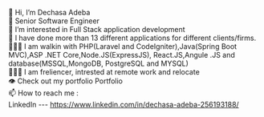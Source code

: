 👋 Hi, I’m Dechasa Adeba <br />
🌱 Senior Software Engineer <br />
👀 I’m interested in Full Stack application development <br />
💞️ I have done more than 13 different applications for different clients/firms. <br />
👨🏾‍💻 I am walkin with PHP(Laravel and CodeIgniter),Java(Spring Boot MVC),ASP .NET Core,Node.JS(ExpressJS), React.JS,Angule .JS and database(MSSQL,MongoDB, PostgreSQL and MYSQL) <br />
👨🏾‍💻 I am freliencer, intrested at remote work and relocate <br />
👁️ Check out my portfolio Portfolio <br />
📫 How to reach me : <br />
LinkedIn --- https://www.linkedin.com/in/dechasa-adeba-256193188/
